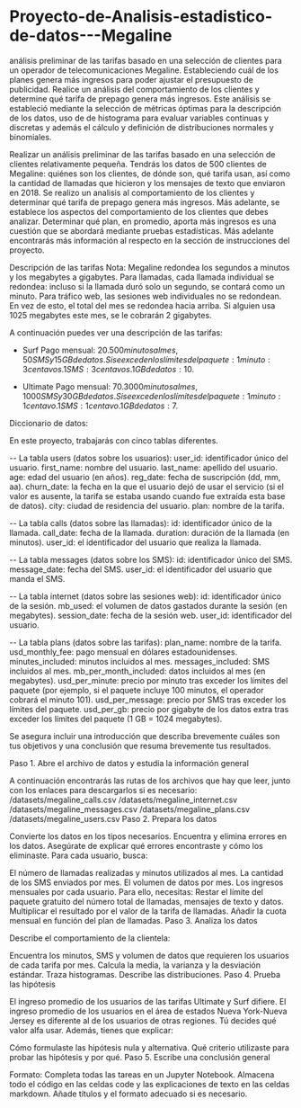 # Proyecto-de-Analisis-estadistico-de-datos---Megaline
análisis preliminar de las tarifas basado en una selección de clientes para un operador de telecomunicaciones Megaline. Estableciendo cuál de los planes genera más ingresos para poder ajustar el presupuesto de publicidad. Realice un análisis del comportamiento de los clientes y determine qué tarifa de prepago genera más ingresos.  Este análisis se estableció mediante la selección de métricas óptimas para la descripción de los datos, uso de de histograma para evaluar variables continuas y discretas y además el cálculo y definición de distribuciones normales y binomiales. 

Realizar un análisis preliminar de las tarifas basado en una selección de clientes relativamente pequeña. Tendrás los datos de 500 clientes de Megaline: quiénes son los clientes, de dónde son, qué tarifa usan, así como la cantidad de llamadas que hicieron y los mensajes de texto que enviaron en 2018. Se realizo un analisis al comportamiento de los clientes y determinar qué tarifa de prepago genera más ingresos. Más adelante, se establece los aspectos del comportamiento de los clientes que debes analizar. Determinar qué plan, en promedio, aporta más ingresos es una cuestión que se abordará mediante pruebas estadísticas. Más adelante encontrarás más información al respecto en la sección de instrucciones del proyecto.

Descripción de las tarifas
Nota: Megaline redondea los segundos a minutos y los megabytes a gigabytes. Para llamadas, cada llamada individual se redondea: incluso si la llamada duró solo un segundo, se contará como un minuto. Para tráfico web, las sesiones web individuales no se redondean. En vez de esto, el total del mes se redondea hacia arriba. Si alguien usa 1025 megabytes este mes, se le cobrarán 2 gigabytes.

A continuación puedes ver una descripción de las tarifas:

- Surf
Pago mensual: 20$.
500 minutos al mes, 50 SMS y 15 GB de datos.
Si se exceden los límites del paquete:
1 minuto: 3 centavos.
1 SMS: 3 centavos.
1 GB de datos: 10$.

- Ultimate
Pago mensual: 70$.
3000 minutos al mes, 1000 SMS y 30 GB de datos.
Si se exceden los límites del paquete:
1 minuto: 1 centavo.
1 SMS: 1 centavo.
1 GB de datos: 7$.

Diccionario de datos:

En este proyecto, trabajarás con cinco tablas diferentes.

-- La tabla users (datos sobre los usuarios):
user_id: identificador único del usuario.
first_name: nombre del usuario.
last_name: apellido del usuario.
age: edad del usuario (en años).
reg_date: fecha de suscripción (dd, mm, aa).
churn_date: la fecha en la que el usuario dejó de usar el servicio (si el valor es ausente, la tarifa se estaba usando cuando fue extraída esta base de datos).
city: ciudad de residencia del usuario.
plan: nombre de la tarifa.

-- La tabla calls (datos sobre las llamadas):
id: identificador único de la llamada.
call_date: fecha de la llamada.
duration: duración de la llamada (en minutos).
user_id: el identificador del usuario que realiza la llamada.

-- La tabla messages (datos sobre los SMS):
id: identificador único del SMS.
message_date: fecha del SMS.
user_id: el identificador del usuario que manda el SMS.

-- La tabla internet (datos sobre las sesiones web):
id: identificador único de la sesión.
mb_used: el volumen de datos gastados durante la sesión (en megabytes).
session_date: fecha de la sesión web.
user_id: identificador del usuario.

-- La tabla plans (datos sobre las tarifas):
plan_name: nombre de la tarifa.
usd_monthly_fee: pago mensual en dólares estadounidenses.
minutes_included: minutos incluidos al mes.
messages_included: SMS incluidos al mes.
mb_per_month_included: datos incluidos al mes (en megabytes).
usd_per_minute: precio por minuto tras exceder los límites del paquete (por ejemplo, si el paquete incluye 100 minutos, el operador cobrará el minuto 101).
usd_per_message: precio por SMS tras exceder los límites del paquete.
usd_per_gb: precio por gigabyte de los datos extra tras exceder los límites del paquete (1 GB = 1024 megabytes).

Se asegura incluir una introducción que describa brevemente cuáles son tus objetivos y una conclusión que resuma brevemente tus resultados.

Paso 1. Abre el archivo de datos y estudia la información general

A continuación encontrarás las rutas de los archivos que hay que leer, junto con los enlaces para descargarlos si es necesario:
/datasets/megaline_calls.csv 
/datasets/megaline_internet.csv
/datasets/megaline_messages.csv
/datasets/megaline_plans.csv
/datasets/megaline_users.csv
Paso 2. Prepara los datos

Convierte los datos en los tipos necesarios.
Encuentra y elimina errores en los datos. Asegúrate de explicar qué errores encontraste y cómo los eliminaste.
Para cada usuario, busca:

El número de llamadas realizadas y minutos utilizados al mes.
La cantidad de los SMS enviados por mes.
El volumen de datos por mes.
Los ingresos mensuales por cada usuario. Para ello, necesitas:
Restar el límite del paquete gratuito del número total de llamadas, mensajes de texto y datos.
Multiplicar el resultado por el valor de la tarifa de llamadas.
Añadir la cuota mensual en función del plan de llamadas.
Paso 3. Analiza los datos

Describe el comportamiento de la clientela:

Encuentra los minutos, SMS y volumen de datos que requieren los usuarios de cada tarifa por mes.
Calcula la media, la varianza y la desviación estándar.
Traza histogramas. Describe las distribuciones.
Paso 4. Prueba las hipótesis

El ingreso promedio de los usuarios de las tarifas Ultimate y Surf difiere.
El ingreso promedio de los usuarios en el área de estados Nueva York-Nueva Jersey es diferente al de los usuarios de otras regiones.
Tú decides qué valor alfa usar. Además, tienes que explicar:

Cómo formulaste las hipótesis nula y alternativa.
Qué criterio utilizaste para probar las hipótesis y por qué.
Paso 5. Escribe una conclusión general

Formato: Completa todas las tareas en un Jupyter Notebook. Almacena todo el código en las celdas code y las explicaciones de texto en las celdas markdown. Añade títulos y el formato adecuado si es necesario.
